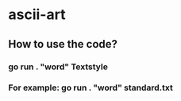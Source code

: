 # ascii-art

## How to use the code?
### go run . "word" Textstyle

### For example: go run . "word" standard.txt

